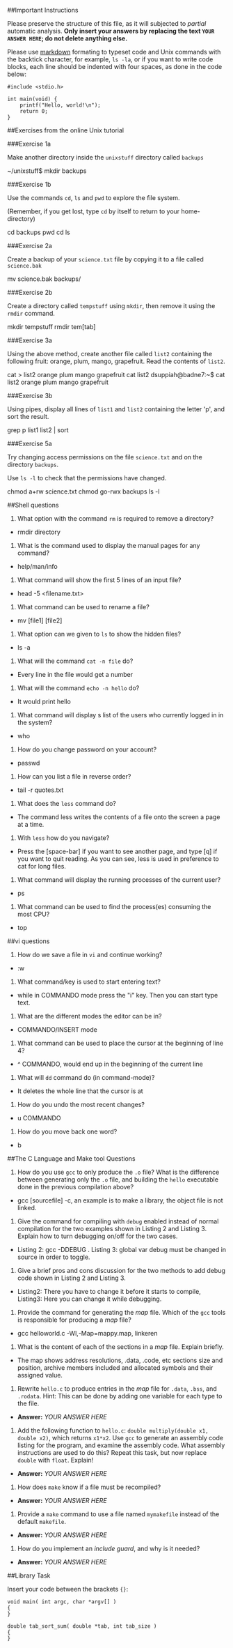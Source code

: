 ##Important Instructions

Please preserve the structure of this file, as it will subjected to *partial*
automatic analysis. **Only insert your answers by replacing the text `YOUR ANSWER HERE`; do not delete anything else.** 

Please use [markdown](https://help.github.com/articles/markdown-basics) formating to typeset code and Unix commands with the backtick character, for example, `ls -la`, or if you want to write code blocks, each line should be indented with four spaces, as done in the code below:

    #include <stdio.h>
    
    int main(void) {
    	printf("Hello, world!\n");
    	return 0;
    }


##Exercises from the online Unix tutorial

###Exercise 1a

Make another directory inside the `unixstuff` directory called `backups`

~/unixstuff$ mkdir backups

###Exercise 1b

Use the commands `cd`, `ls` and `pwd` to explore the file system.

(Remember, if you get lost, type `cd` by itself to return to your home-directory)

cd backups pwd cd ls

###Exercise 2a

Create a backup of your `science.txt` file by copying it to a file called `science.bak`

mv science.bak backups/

###Exercise 2b

Create a directory called `tempstuff` using `mkdir`, then remove it using the `rmdir` command.

mkdir tempstuff rmdir tem[tab]

###Exercise 3a

Using the above method, create another file called `list2` containing the following fruit: orange, plum, mango, grapefruit. Read the contents of `list2`.

cat > list2
orange
plum
mango
grapefruit
cat list2
dsuppiah@badne7:~$ cat list2
orange
plum
mango
grapefruit

###Exercise 3b

Using pipes, display all lines of `list1` and `list2` containing the letter 'p', and sort the result.

grep p list1 list2 | sort

###Exercise 5a

Try changing access permissions on the file `science.txt` and on the directory `backups`.

Use `ls -l` to check that the permissions have changed.

chmod a+rw science.txt chmod go-rwx backups ls -l

##Shell questions

1. What option with the command `rm` is required to remove a directory?
  - rmdir directory
1. What is the command used to display the manual pages for any command?
  - help/man/info <commando>
1. What command will show the first 5 lines of an input file?
  - head -5 <filename.txt>
1. What command can be used to rename a file?
  - mv [file1] [file2]
1. What option can we given to `ls` to show the hidden files?
  - ls -a
1. What will the command `cat -n file` do?
  - Every line in the file would get a number
1. What will the command `echo -n hello` do?
  - It would print hello
1. What command will display s list of the users who currently logged in in the system?
  - who
1. How do you change password on your account?
  - passwd
1. How can you list a file in reverse order?
  - tail -r quotes.txt
1. What does the `less` command do?
  - The command less writes the contents of a file onto the screen a page at a time.
1. With `less` how do you navigate?
  - Press the [space-bar] if you want to see another page, and type [q] if you want to quit reading. As you can see, less is used in preference to cat for long files. 
1. What command will display the running processes of the current user?
  - ps
1. What command can be used to find the process(es) consuming the most CPU?
  - top

##vi questions
1. How do we save a file in `vi` and continue working?
  - :w
1. What command/key is used to start entering text?
  - while in COMMANDO mode press the "i" key. Then you can start type text.
1. What are the different modes the editor can be in?
  - COMMANDO/INSERT mode
1. What command can be used to place the cursor at the beginning of line 4?
  - ^ COMMANDO, would end up in the beginning of the current line
1. What will `dd` command do (in command-mode)?
  - It deletes the whole line that the cursor is at
1. How do you undo the most recent changes?
  - u COMMANDO
1. How do you move back one word?
  - b

##The C Language and Make tool Questions

1. How do you use `gcc` to only produce the `.o` file?  What is the difference between generating only the `.o` file, and building the `hello` executable done in the previous compilation above?
  - gcc [sourcefile] -c, an example is to make a library, the object file is not linked.
1. Give the command for compiling with `debug` enabled instead of normal compilation for the two examples shown in Listing 2 and Listing 3. Explain how to turn debugging on/off for the two cases.
  - Listing 2: gcc -DDEBUG <sourcefile>. Listing 3: global var debug must be changed in source in order to toggle.
1. Give a brief pros and cons discussion for the two methods to add debug code shown in Listing 2 and Listing 3.
  - Listing2: There you have to change it before it starts to compile, Listing3: Here you can change it while debugging.
1. Provide the command for generating the *map* file. Which of the `gcc` tools is responsible for producing a *map* file?
  - gcc helloworld.c -Wl,-Map=mappy.map, linkeren
1. What is the content of each of the sections in a *map* file. Explain briefly.
  - The map shows address resolutions, .data, .code, etc sections size and position, archive members included and allocated symbols and their assigned value.
1. Rewrite `hello.c` to produce entries in the *map* file for `.data`, `.bss`, and `.rodata`. Hint: This can be done by adding one variable for each type to the file.
  - **Answer:** *YOUR ANSWER HERE*
1. Add the following function to `hello.c`: `double multiply(double x1, double x2)`, which returns `x1*x2`. Use `gcc` to generate an assembly code listing for the program, and examine the assembly code. What assembly instructions are used to do this? Repeat this task, but now replace `double` with `float`. Explain!
  - **Answer:** *YOUR ANSWER HERE*
1. How does `make` know if a file must be recompiled?
  - **Answer:** *YOUR ANSWER HERE*
1. Provide a `make` command to use a file named `mymakefile` instead of the default `makefile`.
  - **Answer:** *YOUR ANSWER HERE*
1. How do you implement an *include guard*, and why is it needed?
  - **Answer:** *YOUR ANSWER HERE*

##Library Task

Insert your code between the brackets `{}`:

    void main( int argc, char *argv[] )
	{
    }
    
	double tab_sort_sum( double *tab, int tab_size )
	{
	}


